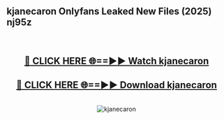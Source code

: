 <h2>kjanecaron Onlyfans Leaked New Files (2025) nj95z</h2>
<br>
<div align="center">
<h2><a href="https://mediafiles.top/kjanecaron&ref=git" rel="nofollow">🔴 CLICK HERE 🌐==►► Watch kjanecaron</a></h2>
<h2><a href="https://mediafiles.top/kjanecaron&ref=git" rel="nofollow">🔴 CLICK HERE 🌐==►► Download kjanecaron</a></h2>
<br>
<a href="https://mediafiles.top/kjanecaron&ref=git" rel="nofollow" data-target="animated-image.originalLink"><img src="https://i.ibb.co.com/xMMVF88/686577567.gif" alt="kjanecaron" style="max-width: 100%; display: inline-block;" data-target="animated-image.originalImage"></a>
</div>
<br>
<br>